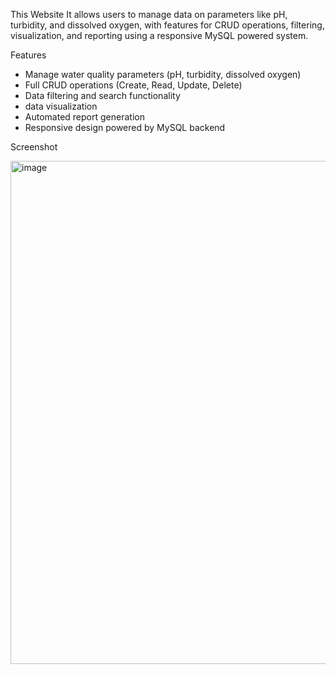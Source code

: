 This Website It allows users to manage data on parameters like pH, turbidity, and dissolved oxygen, with features for CRUD operations, filtering, visualization, and reporting using a responsive MySQL powered system.

Features
- Manage water quality parameters (pH, turbidity, dissolved oxygen)
- Full CRUD operations (Create, Read, Update, Delete)
- Data filtering and search functionality
- data visualization
- Automated report generation
- Responsive design powered by MySQL backend

Screenshot

<img width="1911" height="805" alt="image" src="https://github.com/user-attachments/assets/77e98790-a14c-473f-b221-e836a0417b2b" />

